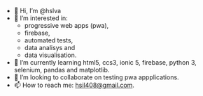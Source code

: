 - 👋 Hi, I’m @hslva
- 👀 I’m interested in: 
    - progressive web apps (pwa), 
    - firebase,
    - automated tests, 
    - data analisys and
    - data visualisation.
- 🌱 I’m currently learning html5, ccs3, ionic 5, firebase, python 3, selenium, pandas and matplotlib.
- 💞️ I’m looking to collaborate on testing pwa appplications.
- 📫 How to reach me: hsil408@gmail.com.

<!---
hslva/hslva is a ✨ special ✨ repository because its `README.md` (this file) appears on your GitHub profile.
You can click the Preview link to take a look at your changes.
--->
